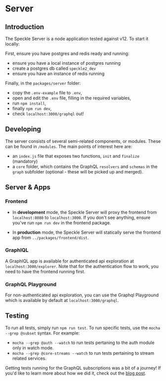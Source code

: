 # Server

## Introduction

The Speckle Server is a node application tested against v12. To start it locally:

First, ensure you have postgres and redis ready and running:

- ensure you have a local instance of postgres running
- create a postgres db called `speckle2_dev`
- ensure you have an instance of redis running

Finally, in the `packages/server` folder: 

- copy the `.env-example` file to `.env`,
- open and edit the `.env` file, filling in the required variables,
- run `npm install`,
- finally `npm run dev`,
- check `localhost:3000/graphql` out!


## Developing

The server consists of several semi-related components, or modules. These can be found in `/modules`. The main points of interest here are:

- an `index.js` file that exposes two functions, `init` and `finalize` (mandatory)
- a `core` folder, which contains the GraphQL `resolvers` and `schemas` in the `graph` subfolder (optional - these will be picked up and merged).

## Server & Apps

### Frontend

- In **development** mode, the Speckle Server will proxy the frontend from `localhost:8080` to `localhost:3000`. If you don't see anything, ensure you've run `npm run dev` in the frontend package.

- In **production** mode, the Speckle Server will statically serve the frontend app from `../packages/frontend/dist`.

### GraphIQL

A GraphIQL app is available for authenticated api exploration at `localhost:3000/explorer`. Note that for the authentication flow to work, you need to have the frontend running first.

### GraphQL Playground

For non-authenticated api exploration, you can use the Graphql Playground which is available by default at `localhost:3000/graphql`.

## Testing

To run all tests, simply run `npm run test`. To run specific tests, use the `mocha --grep @subset` syntax. For example:

- `mocha --grep @auth --watch` to run tests pertaning to the auth module only in watch mode.
- `mocha --grep @core-streams --watch` to run tests pertaining to stream related services.

Getting tests running for the GraphQL subscriptions was a bit of a journey! If you'd like to learn more about how we did it, check out the [blog post](https://speckle.systems/blog/testing-gql-subs).